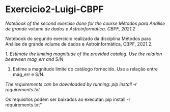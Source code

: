 # Exercicio2-Luigi-CBPF

*Notebook of the second exercise done for the course Métodos para Análise de grande volume de dados e Astroinformática, CBPF, 2021.2*

Notebook do segundo exercício realizado da disciplina Métodos para Análise de grande volume de dados e Astroinformática, CBPF, 2021.2.


*1. Estimate the limiting magnitude of the provided catalog. Use the relation beetween mag_err and S/N*

1. Estime a magnitude limite do catálogo fornecido. Use a relação entre mag_err e S/N.


*The requirements can be downloaded by running: pip install -r requirements.txt*

Os requisitos podem ser baixados ao executar: pip install -r requirements.txt"
